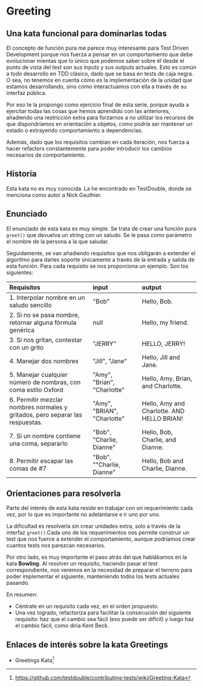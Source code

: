 # Greeting

## Una kata funcional para dominarlas todas

El concepto de función pura me parece muy interesante para Test Driven Development porque nos fuerza a pensar en un comportamiento que debe evolucionar mientas que lo único que podemos saber sobre él desde el punto de vista del test son sus inputs y sus outputs actuales. Esto es común a todo desarrollo en TDD clásico, dado que se basa en tests de caja negra. O sea, no tenemos en cuenta cómo es la implementación de la unidad que estamos desarrollando, sino cómo interactuamos con ella a través de su interfaz pública.

Por eso te la propongo como ejercicio final de esta serie, porque ayuda a ejercitar todas las cosas que hemos aprendido con las anteriores, añadiendo una restricción extra para forzarnos a no utilizar los recursos de que dispondríamos en orientación a objetos, como podría ser mantener un estado o extrayendo comportamiento a dependencias.

Además, dado que los requisitos cambian en cada iteración, nos fuerza a hacer refactors constantemente para poder introducir los cambios necesarios de comportamiento.

## Historia

Esta kata no es muy conocida. La he encontrado en TestDouble, donde se menciona como autor a Nick Gauthier.

## Enunciado

El enunciado de esta kata es muy simple. Se trata de crear una función pura `greet()` que devuelva un string con un saludo. Se le pasa como parámetro el nombre de la persona a la que saludar.

Seguidamente, se van añadiendo requisitos que nos obligarán a extender el algoritmo para darles soporte únicamente a través de la entrada y salida de esta función. Para cada requisito se nos proporciona un ejemplo. Son los siguientes:

| Requisitos | input | output |
|:----|:------|:-------|
| 1. Interpolar nombre en un saludo sencillo | "Bob"   | Hello, Bob. |
| 2. Si no se pasa nombre, retornar alguna fórmula genérica  | null  | Hello, my friend. |
| 3. Si nos gritan, contestar con un grito   | "JERRY" | HELLO, JERRY! |
| 4. Manejar dos nombres | "Jill", "Jane" | Hello, Jill and Jane. |
| 5. Manejar cualquier número de nombras, con coma estilo Oxford   | "Amy", "Brian", "Charlotte" | Hello, Amy, Brian, and Charlotte. |
| 6. Permitir mezclar nombres normales y gritados, pero separar las respuestas.  | "Amy", "BRIAN", "Charlotte" | Hello, Amy and Charlotte. AND HELLO BRIAN!|
| 7. Si un nombre contiene una coma, separarlo | "Bob", "Charlie, Dianne" | Hello, Bob, Charlie, and Dianne. |
| 8. Permitir escapar las comas de #7   | "Bob", "\"Charlie, Dianne\" | Hello, Bob and Charlie, Dianne. |

## Orientaciones para resolverla

Parte del interés de esta kata reside en trabajar con un requerimiento cada vez, por lo que es importante no adelantarse e ir uno por uno.

La dificultad es resolverla sin crear unidades extra, solo a través de la interfaz `greet()`.Cada uno de los requerimientos nos permite construir un test que nos fuerce a extender el comportamiento, aunque podríamos crear cuantos tests nos parezcan necesarios.

Por otro lado, es muy importante el paso atrás del que hablábamos en la kata **Bowling**. Al resolver un requisito, haciendo pasar el test correspondiente, nos veremos en la necesidad de preparar el terreno para poder implementar el siguiente, manteniendo todos los tests actuales pasando. 

En resumen:

* Céntrate en un requisito cada vez, en el orden propuesto.
* Una vez logrado, refactoriza para facilitar la consecución del siguiente requisito: haz que el cambio sea fácil (eso puede ser difícil) y luego haz el cambio fácil, como diría Kent Beck.

## Enlaces de interés sobre la kata Greetings

* Greetings Kata[^fn40]


[^fn40]: https://github.com/testdouble/contributing-tests/wiki/Greeting-Kata
